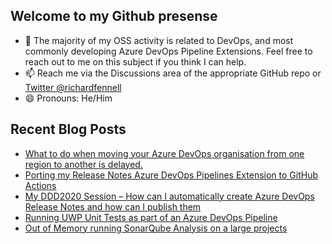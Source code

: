 ## Welcome to my Github presense

- 💬 The majority of my OSS activity is related to DevOps, and most commonly developing Azure DevOps Pipeline Extensions. Feel free to reach out to me on this subject if you think I can help.
- 📫 Reach me via the Discussions area of the appropriate GitHub repo or [Twitter @richardfennell](https://twitter.com/richardfennell)
- 😄 Pronouns: He/Him

## Recent Blog Posts
<!-- BLOG-POST-LIST:START -->
- [What to do when moving your Azure DevOps organisation from one region to another is delayed.](https://blogs.blackmarble.co.uk/rfennell/2021/01/25/what-to-do-when-moving-your-azure-devops-organisation-from-one-region-to-another-is-delayed/)
- [Porting my Release Notes Azure DevOps Pipelines Extension to GitHub Actions](https://blogs.blackmarble.co.uk/rfennell/2020/12/31/porting-my-release-notes-azure-devops-pipelines-extension-to-github-actions/)
- [My DDD2020 Session – How can I automatically create Azure DevOps Release Notes and how can I publish them](https://blogs.blackmarble.co.uk/rfennell/2020/12/21/my-ddd2020-session-how-can-i-automatically-create-azure-devops-release-notes-how-can-i-publish-them/)
- [Running UWP Unit Tests as part of an Azure DevOps Pipeline](https://blogs.blackmarble.co.uk/rfennell/2020/12/08/running-uwp-unit-tests-as-part-of-an-azure-devops-pipeline/)
- [Out of Memory running SonarQube Analysis on a large projects](https://blogs.blackmarble.co.uk/rfennell/2020/12/01/out-of-memory-running-sonarqube-analysis-on-a-large-projects/)
<!-- BLOG-POST-LIST:END -->


<!--
**rfennell/rfennell** is a ✨ _special_ ✨ repository because its `README.md` (this file) appears on your GitHub profile.

Here are some ideas to get you started:

- 🔭 I’m currently working on ...
- 🌱 I’m currently learning ...
- 👯 I’m looking to collaborate on ...
- 🤔 I’m looking for help with ...
- 💬 Ask me about ...
- 📫 How to reach me: ...
- 😄 Pronouns: ...
- ⚡ Fun fact: ...
-->

